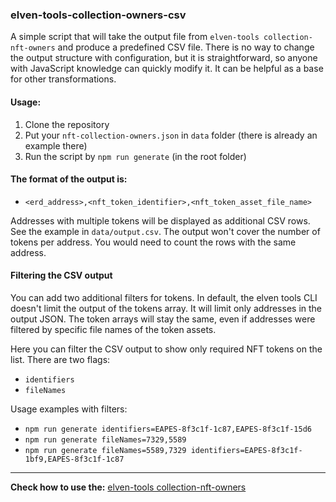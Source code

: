 ### elven-tools-collection-owners-csv

A simple script that will take the output file from `elven-tools collection-nft-owners` and produce a predefined CSV file. There is no way to change the output structure with configuration, but it is straightforward, so anyone with JavaScript knowledge can quickly modify it. It can be helpful as a base for other transformations.

#### Usage:
1. Clone the repository
2. Put your `nft-collection-owners.json` in `data` folder (there is already an example there)
3. Run the script by `npm run generate` (in the root folder)

#### The format of the output is:

- `<erd_address>,<nft_token_identifier>,<nft_token_asset_file_name>`

Addresses with multiple tokens will be displayed as additional CSV rows. See the example in `data/output.csv`. The output won't cover the number of tokens per address. You would need to count the rows with the same address.

#### Filtering the CSV output

You can add two additional filters for tokens. In default, the elven tools CLI doesn't limit the output of the tokens array. It will limit only addresses in the output JSON. The token arrays will stay the same, even if addresses were filtered by specific file names of the token assets.

Here you can filter the CSV output to show only required NFT tokens on the list. There are two flags:

- `identifiers`
- `fileNames`

Usage examples with filters: 

- `npm run generate identifiers=EAPES-8f3c1f-1c87,EAPES-8f3c1f-15d6`
- `npm run generate fileNames=7329,5589`
- `npm run generate fileNames=5589,7329 identifiers=EAPES-8f3c1f-1bf9,EAPES-8f3c1f-1c87`

---

**Check how to use the:** [elven-tools collection-nft-owners](https://www.elven.tools/docs/recipes.html#how-to-get-owners-addresses-using-the-collection-ticker)
